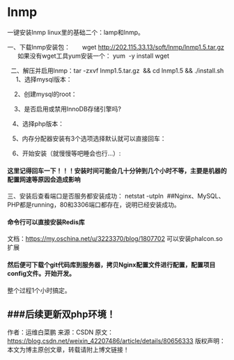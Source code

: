 # lnmp
一键安装lnmp
linux里的基础二个：lamp和lnmp。

一、下载lnmp安装包：
      wget http://202.115.33.13/soft/lnmp/lnmp1.5.tar.gz
      如果没有wget工具yum安装一个： yum  -y install wget

 
二、解压并启用lnmp：tar -zxvf lnmp1.5.tar.gz  && cd lnmp1.5 && ./install.sh
     1、选择mysql版本：


    2、创建mysql的root：

    3、是否启用或禁用InnoDB存储引擎吗?

   4、选择php版本：

   5、内存分配器安装有3个选项选择默认就可以直接回车：

   6、开始安装（就慢慢等吧睡会也行...）:

#### 这里记得回车一下！！！安装时间可能会几十分钟到几个小时不等，主要是机器的配置网速等原因会造成影响
三、安装后查看端口是否服务都安装成功： netstat -utpln  ##Nginx、MySQL、PHP都是running，80和3306端口都存在，说明已经安装成功。

#### 命令行可以直接安装Redis库
文档：https://my.oschina.net/u/3223370/blog/1807702 可以安装phalcon.so扩展

#### 然后便可下载个git代码库到服务器，拷贝Nginx配置文件进行配置，配置项目config文件。开始开发。

整个过程1个小时搞定。

###后续更新双php环境！
--------------------- 
作者：运维白菜鹏 
来源：CSDN 
原文：https://blog.csdn.net/weixin_42207486/article/details/80656333 
版权声明：本文为博主原创文章，转载请附上博文链接！
